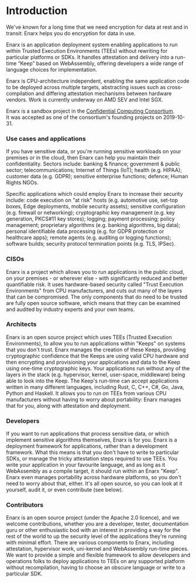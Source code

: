 # Introduction

We've known for a long time that we need encryption for data at rest and in transit: Enarx helps you do encryption for data in use.

Enarx is an application deployment system enabling applications to run within Trusted Execution Environments (TEEs) without rewriting for particular platforms or SDKs. It handles attestation and delivery into a run-time “Keep” based on WebAssembly, offering developers a wide range of language choices for implementation.

Enarx is CPU-architecture independent, enabling the same application code to be deployed across multiple targets, abstracting issues such as cross-compilation and differing attestation mechanisms between hardware vendors. Work is currently underway on AMD SEV and Intel SGX.

Enarx is a sandbox project in the [Confidential Computing Consortium](https://confidentialcomputing.io/).  
It was accepted as one of the consortium's founding projects on 2019-10-31.

### Use cases and applications
If you have sensitive data, or you're running sensitive workloads on your premises or in the cloud, then Enarx can help you maintain their confidentiality.  Sectors include: banking & finance; government & public sector; telecommunications; Internet of Things (IoT); health (e.g. HIPAA); customer data (e.g. GDPR); sensitive enterprise functions; defence; Human Rights NGOs.

Specific applications which could employ Enarx to increase their security include: code execution on "at risk" hosts (e.g. automotive use, set-top boxes, Edge deployments, mobile security assets); sensitive configuration (e.g. firewall or networking); cryptographic key management (e.g. key generation, PKCS#11 key stores); logging; payment processing; policy management; proprietary algorithms (e.g. banking algorithms, big data); personal identifiable data processing (e.g. for GDPR protection or healthcare apps); remote agents (e.g. auditing or logging functions); software builds; security protocol termination points (e.g. TLS, IPSec).

### CISOs
Enarx is a project which allows you to run applications in the public cloud, on your premises - or wherever else - with significantly reduced and better quantifiable risk.  It uses hardware-based security called "Trust Execution Environments" from CPU manufacturers, and cuts out many of the layers that can be compromised.  The only components that do need to be trusted are fully open source software, which means that they can be examined and audited by industry experts and your own teams.

### Architects
Enarx is an open source project which uses TEEs (Trusted Execution Environments), to allow you to run applications within "Keeps" on systems that you don't trust.  Enarx manages the creation of these Keeps, providing cryptographic confidence that the Keeps are using valid CPU hardware and then encrypting and provisioning your applications and data to the Keep using one-time cryptographic keys.  Your applications run without any of the layers in the stack (e.g. hypervisor, kernel, user-space, middleware) being able to look into the Keep.  The Keep's run-time can accept applications written in many different languages, including Rust, C, C++, C#, Go, Java, Python and Haskell.  It allows you to run on TEEs from various CPU manufacturers without having to worry about portability: Enarx manages that for you, along with attestation and deployment.

### Developers
If you want to run applications that process sensitive data, or which implement sensitive algorithms themselves, Enarx is for you.  Enarx is a deployment framework for applications, rather than a development framework.  What this means is that you don't have to write to particular SDKs, or manage the tricky attestation steps required to use TEEs.  You write your application in your favourite language, and as long as it WebAssembly as a compile target, it should run within an Enarx "Keep".  Enarx even manages portability across hardware platforms, so you don't need to worry about that, either.  It's all open source, so you can look at it yourself, audit it, or even contribute (see below).

### Contributors
Enarx is an open source project (under the Apache 2.0 licence), and we welcome contributions, whether you are a developer, tester, documentation guru or other enthusiastic bod with an interest in providing a way for the rest of the world to up the security level of the applications they're running with minimal effort.  There are various components to Enarx, including attestation, hypervisor work, uni-kernel and WebAssembly run-time pieces.  We want to provide a simple and flexible framework to allow developers and operations folks to deploy applications to TEEs on any supported platform without recompilation, having to choose an obscure language or write to a particular SDK.
